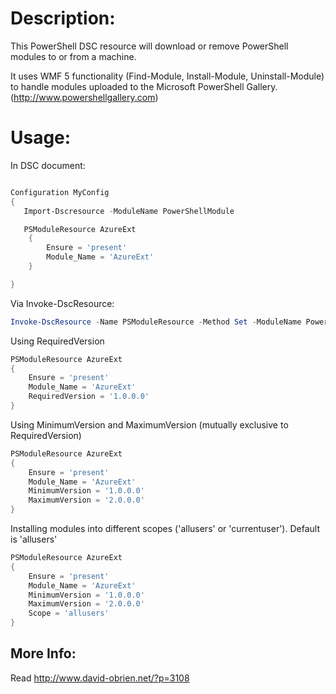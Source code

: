 # Description:
This PowerShell DSC resource will download or remove PowerShell modules to or from a machine.

It uses WMF 5 functionality (Find-Module, Install-Module, Uninstall-Module) to handle modules uploaded to the Microsoft PowerShell Gallery. (http://www.powershellgallery.com)

# Usage:

In DSC document:
````powershell

Configuration MyConfig
{
   Import-Dscresource -ModuleName PowerShellModule    

   PSModuleResource AzureExt
    {
        Ensure = 'present'
        Module_Name = 'AzureExt'        
    }

}
````
Via Invoke-DscResource:
````powershell
Invoke-DscResource -Name PSModuleResource -Method Set -ModuleName PowerShellModule -Property @{Ensure='absent';Module_Name='AzureExt'} -Verbose
````
Using RequiredVersion
````powershell
PSModuleResource AzureExt
{
    Ensure = 'present'
    Module_Name = 'AzureExt'
    RequiredVersion = '1.0.0.0'        
}
````
Using MinimumVersion and MaximumVersion (mutually exclusive to RequiredVersion)
````powershell
PSModuleResource AzureExt
{
    Ensure = 'present'
    Module_Name = 'AzureExt'
    MinimumVersion = '1.0.0.0'
    MaximumVersion = '2.0.0.0'        
}
````
Installing modules into different scopes ('allusers'  or 'currentuser'). Default is 'allusers'
````powershell
PSModuleResource AzureExt
{
    Ensure = 'present'
    Module_Name = 'AzureExt'
    MinimumVersion = '1.0.0.0'
    MaximumVersion = '2.0.0.0'
    Scope = 'allusers'        
}
````

## More Info:
Read http://www.david-obrien.net/?p=3108
